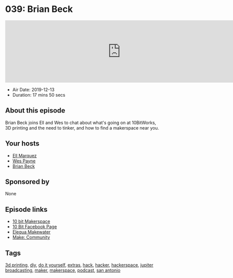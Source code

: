 # 039: Brian Beck

<iframe src="https://player.fireside.fm/v2/WTrMvATU+1Tuk2blf?theme=dark" width="740" height="200" frameborder="0" scrolling="no"></iframe>

* Air Date: 2019-12-13
* Duration: 17 mins 50 secs

## About this episode

Brian Beck joins Ell and Wes to chat about what's going on at 10BitWorks, 3D printing and the need to tinker, and how to find a makerspace near you.

## Your hosts
* [Ell Marquez](https://extras.show//hosts/ell)
* [Wes Payne](https://extras.show//hosts/wes)
* [Brian Beck](https://extras.show//guests/brianbeck)

## Sponsored by

None



## Episode links

  * [10 bit Makerspace](https://10bitworks.com/ "10 bit Makerspace")
  * [10 Bit Facebook Page](https://www.facebook.com/10BitWorks.MakerSpace/ "10 Bit Facebook Page")
  * [Elequa Makewater](https://makewater.org "Elequa Makewater")
  * [Make: Community](https://makerspaces.make.co/ "Make: Community")



## Tags

[3d printing](https://extras.show//tags/3d%20printing), [diy](https://extras.show//tags/diy), [do it yourself](https://extras.show//tags/do%20it%20yourself), [extras](https://extras.show//tags/extras), [hack](https://extras.show//tags/hack), [hacker](https://extras.show//tags/hacker), [hackerspace](https://extras.show//tags/hackerspace), [jupiter broadcasting](https://extras.show//tags/jupiter%20broadcasting), [maker](https://extras.show//tags/maker), [makerspace](https://extras.show//tags/makerspace), [podcast](https://extras.show//tags/podcast), [san antonio](https://extras.show//tags/san%20antonio)
